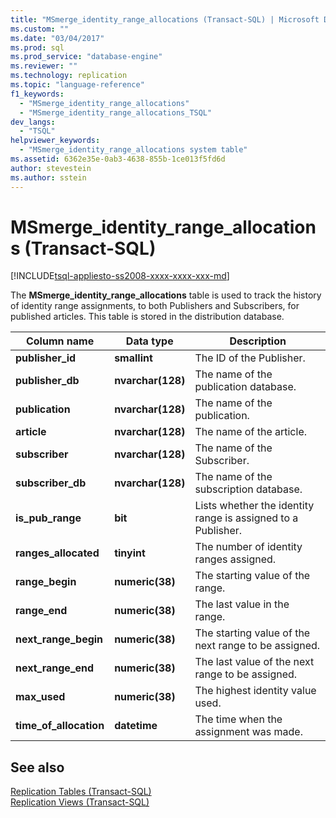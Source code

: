 ```yaml
---
title: "MSmerge_identity_range_allocations (Transact-SQL) | Microsoft Docs"
ms.custom: ""
ms.date: "03/04/2017"
ms.prod: sql
ms.prod_service: "database-engine"
ms.reviewer: ""
ms.technology: replication
ms.topic: "language-reference"
f1_keywords: 
  - "MSmerge_identity_range_allocations"
  - "MSmerge_identity_range_allocations_TSQL"
dev_langs: 
  - "TSQL"
helpviewer_keywords: 
  - "MSmerge_identity_range_allocations system table"
ms.assetid: 6362e35e-0ab3-4638-855b-1ce013f5fd6d
author: stevestein
ms.author: sstein
---
```

# MSmerge_identity_range_allocations (Transact-SQL)
[!INCLUDE[tsql-appliesto-ss2008-xxxx-xxxx-xxx-md](../../includes/tsql-appliesto-ss2008-xxxx-xxxx-xxx-md.md)]

  The **MSmerge_identity_range_allocations** table is used to track the history of identity range assignments, to both Publishers and Subscribers, for published articles. This table is stored in the distribution database.  
  
|Column name|Data type|Description|  
|-----------------|---------------|-----------------|  
|**publisher_id**|**smallint**|The ID of the Publisher.|  
|**publisher_db**|**nvarchar(128)**|The name of the publication database.|  
|**publication**|**nvarchar(128)**|The name of the publication.|  
|**article**|**nvarchar(128)**|The name of the article.|  
|**subscriber**|**nvarchar(128)**|The name of the Subscriber.|  
|**subscriber_db**|**nvarchar(128)**|The name of the subscription database.|  
|**is_pub_range**|**bit**|Lists whether the identity range is assigned to a Publisher.|  
|**ranges_allocated**|**tinyint**|The number of identity ranges assigned.|  
|**range_begin**|**numeric(38)**|The starting value of the range.|  
|**range_end**|**numeric(38)**|The last value in the range.|  
|**next_range_begin**|**numeric(38)**|The starting value of the next range to be assigned.|  
|**next_range_end**|**numeric(38)**|The last value of the next range to be assigned.|  
|**max_used**|**numeric(38)**|The highest identity value used.|  
|**time_of_allocation**|**datetime**|The time when the assignment was made.|  
  
## See also  
 [Replication Tables &#40;Transact-SQL&#41;](../../relational-databases/system-tables/replication-tables-transact-sql.md)   
 [Replication Views &#40;Transact-SQL&#41;](../../relational-databases/system-views/replication-views-transact-sql.md)  
  
  
